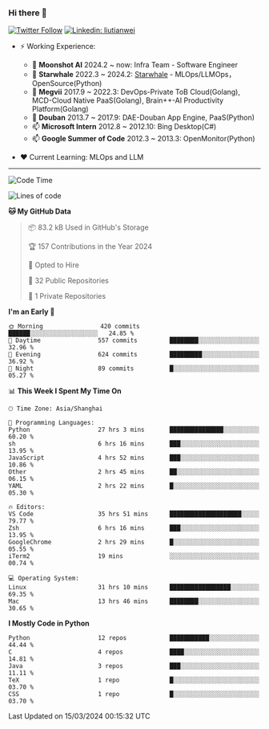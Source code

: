 ### Hi there 👋

[![Twitter Follow](https://img.shields.io/twitter/follow/tianweidut?style=social)](https://twitter.com/tianweidut)
[![Linkedin: liutianwei](https://img.shields.io/badge/-liutianwei-blue?style=flat-square&logo=Linkedin&logoColor=white&link=https://www.linkedin.com/in/liutianwei/)](https://www.linkedin.com/in/liutianwei/)

- ⚡ Working Experience:
  - 🔭 **Moonshot AI**  2024.2 ~ now: Infra Team - Software Engineer
  - 🌱 **Starwhale** 2022.3 ~ 2024.2: [Starwhale](https://github.com/star-whale/starwhale) - MLOps/LLMOps，OpenSource(Python)
  - 🌱 **Megvii** 2017.9 ~ 2022.3: DevOps-Private ToB Cloud(Golang), MCD-Cloud Native PaaS(Golang), Brain++-AI Productivity Platform(Golang)
  - 🌱 **Douban** 2013.7 ~ 2017.9: DAE-Douban App Engine, PaaS(Python)
  - 📫 **Microsoft Intern** 2012.8 ~ 2012.10: Bing Desktop(C#)
  - 📫 **Google Summer of Code** 2012.3 ~ 2013.3: OpenMonitor(Python)

- ❤️ Current Learning: MLOps and LLM

---
<!--START_SECTION:waka-->
![Code Time](http://img.shields.io/badge/Code%20Time-4%2C972%20hrs%2047%20mins-blue)

![Lines of code](https://img.shields.io/badge/From%20Hello%20World%20I%27ve%20Written-1.3%20million%20lines%20of%20code-blue)

**🐱 My GitHub Data** 

> 📦 83.2 kB Used in GitHub's Storage 
 > 
> 🏆 157 Contributions in the Year 2024
 > 
> 💼 Opted to Hire
 > 
> 📜 32 Public Repositories 
 > 
> 🔑 1 Private Repositories 
 > 
**I'm an Early 🐤** 

```text
🌞 Morning                420 commits         ██████░░░░░░░░░░░░░░░░░░░   24.85 % 
🌆 Daytime                557 commits         ████████░░░░░░░░░░░░░░░░░   32.96 % 
🌃 Evening                624 commits         █████████░░░░░░░░░░░░░░░░   36.92 % 
🌙 Night                  89 commits          █░░░░░░░░░░░░░░░░░░░░░░░░   05.27 % 
```


📊 **This Week I Spent My Time On** 

```text
🕑︎ Time Zone: Asia/Shanghai

💬 Programming Languages: 
Python                   27 hrs 3 mins       ███████████████░░░░░░░░░░   60.20 % 
sh                       6 hrs 16 mins       ███░░░░░░░░░░░░░░░░░░░░░░   13.95 % 
JavaScript               4 hrs 52 mins       ███░░░░░░░░░░░░░░░░░░░░░░   10.86 % 
Other                    2 hrs 45 mins       ██░░░░░░░░░░░░░░░░░░░░░░░   06.15 % 
YAML                     2 hrs 22 mins       █░░░░░░░░░░░░░░░░░░░░░░░░   05.30 % 

🔥 Editors: 
VS Code                  35 hrs 51 mins      ████████████████████░░░░░   79.77 % 
Zsh                      6 hrs 16 mins       ███░░░░░░░░░░░░░░░░░░░░░░   13.95 % 
GoogleChrome             2 hrs 29 mins       █░░░░░░░░░░░░░░░░░░░░░░░░   05.55 % 
iTerm2                   19 mins             ░░░░░░░░░░░░░░░░░░░░░░░░░   00.74 % 

💻 Operating System: 
Linux                    31 hrs 10 mins      █████████████████░░░░░░░░   69.35 % 
Mac                      13 hrs 46 mins      ████████░░░░░░░░░░░░░░░░░   30.65 % 
```

**I Mostly Code in Python** 

```text
Python                   12 repos            ███████████░░░░░░░░░░░░░░   44.44 % 
C                        4 repos             ████░░░░░░░░░░░░░░░░░░░░░   14.81 % 
Java                     3 repos             ███░░░░░░░░░░░░░░░░░░░░░░   11.11 % 
TeX                      1 repo              █░░░░░░░░░░░░░░░░░░░░░░░░   03.70 % 
CSS                      1 repo              █░░░░░░░░░░░░░░░░░░░░░░░░   03.70 % 
```




 Last Updated on 15/03/2024 00:15:32 UTC
<!--END_SECTION:waka-->

